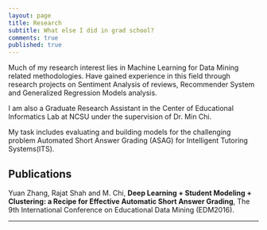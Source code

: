 ```yaml
---
layout: page
title: Research
subtitle: What else I did in grad school?
comments: true
published: true
---
```

Much of my research interest lies in Machine Learning for Data Mining related methodologies. Have gained experience in this field through research projects on Sentiment Analysis of reviews, Recommender System and Generalized Regression Models analysis.

I am also a Graduate Research Assistant in the Center of Educational Informatics Lab at NCSU under the supervision of Dr. Min Chi.

My task includes evaluating and building models for the challenging problem Automated Short Answer Grading (ASAG) for Intelligent Tutoring Systems(ITS). 

## Publications

Yuan Zhang, Rajat Shah and M. Chi, **Deep Learning + Student Modeling + Clustering: a Recipe for Effective Automatic Short Answer Grading**, The 9th International Conference on Educational Data Mining (EDM2016).

---
